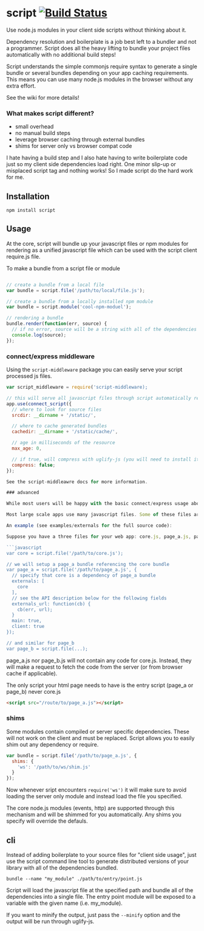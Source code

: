 # script [![Build Status](https://secure.travis-ci.org/shtylman/node-script.png?branch=master)](http://travis-ci.org/shtylman/node-script)

Use node.js modules in your client side scripts without thinking about it.

Dependency resolution and boilerplate is a job best left to a bundler and not a programmer. Script does all the heavy lifting to bundle your project files automatically with no additional build steps!

Script understands the simple commonjs require syntax to generate a single bundle or several bundles depending on your app caching requirements. This means you can use many node.js modules in the browser without any extra effort.

See the wiki for more details!

### What makes script different?

 * small overhead
 * no manual build steps
 * leverage browser caching through external bundles
 * shims for server only vs browser compat code

I hate having a build step and I also hate having to write boilerplate code just so my client side dependencies load right. One minor slip-up or misplaced script tag and nothing works! So I made script do the hard work for me.

## Installation

```
npm install script
```

## Usage

At the core, script will bundle up your javascript files or npm modules for rendering as a unified javascript file which can be used with the script client require.js file.

To make a bundle from a script file or module

```javascript

// create a bundle from a local file
var bundle = script.file('/path/to/local/file.js');

// create a bundle from a locally installed npm module
var bundle = script.module('cool-npm-moduel');

// rendering a bundle
bundle.render(function(err, source) {
  // if no error, source will be a string with all of the dependencies rolled into it
  console.log(source);
});
```

### connect/express middleware

Using the `script-middleware` package you can easily serve your script processed js files.

```javascript
var script_middleware = require('script-middleware);

// this will serve all javascript files through script automatically resolving dependencies
app.use(connect_script({
  // where to look for source files
  srcdir: __dirname + '/static/',

  // where to cache generated bundles
  cachedir: __dirname + '/static/cache/',

  // age in milliseconds of the resource
  max_age: 0,

  // if true, will compress with uglify-js (you will need to install it)
  compress: false;
});

See the script-middleawre docs for more information.

### advanced

While most users will be happy with the basic connect/express usage above, script is designed to fill complex app needs as well.

Most large scale apps use many javascript files. Some of these files are used on every page or act as "core" components. Instead of duplicating this code into every script bundle, script provides a way to create separate bundles for your core components. This allows you to better leverage browser caching between pages and further decreate the size of downloaded files.

An example (see examples/externals for the full source code):

Suppose you have a three files for your web app: core.js, page_a.js, page_b.js. core.js is required by all of your pages. When the user navigates from page_a to page_b, there is no need ot redownload the same core script.

```javascript
var core = script.file('/path/to/core.js');

// we will setup a page_a bundle referencing the core bundle
var page_a = script.file('/path/to/page_a.js', {
  // specify that core is a dependency of page_a bundle
  externals: [
    core
  ],
  // see the API description below for the following fields
  externals_url: function(cb) {
    cb(err, url);
  }
  main: true,
  client: true
});

// and similar for page_b
var page_b = script.file(...);
```

page_a.js nor page_b.js will not contain any code for core.js. Instead, they will make a request to fetch the code from the server (or from browser cache if applicable).

The only script your html page needs to have is the entry script (page_a or page_b) never core.js

```html
<script src="/route/to/page_a.js"></script>
```

### shims

Some modules contain compiled or server specific dependencies. These will not work on the client and must be replaced. Script allows you to easily shim out any dependency or require.

```javascript
var bundle = script.file('/path/to/page_a.js', {
  shims: {
    'ws': '/path/to/ws/shim.js'
  }
});
```

Now whenever sript encounters `require('ws')` it will make sure to avoid loading the server only module and instead load the file you specified.

The core node.js modules (events, http) are supported through this mechanism and will be shimmed for you automatically. Any shims you specify will override the defauls.

## cli ##

Instead of adding boilerplate to your source files for "client side usage", just use the script command line tool to generate distributed versions of your library with all of the dependencies bundled.

```
bundle --name "my_module" ./path/to/entry/point.js
```

Script will load the javascript file at the specified path and bundle all of the dependencies into a single file. The entry point module will be exposed to a variable with the given name (i.e. my_module).

If you want to minify the output, just pass the ```--minify``` option and the output will be run through uglify-js.
